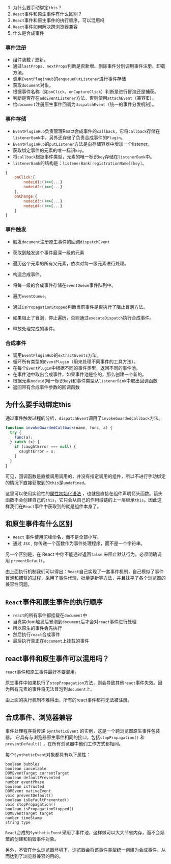 1. 为什么要手动绑定`this`？
2. `React`事件和原生事件有什么区别？
3. `React`事件和原生事件的执行顺序，可以混用吗
4. `React`事件如何解决跨浏览器兼容
5. 什么是合成事件

### 事件注册

- 组件装载 / 更新。
- 通过`lastProps`、`nextProps`判断是否新增、删除事件分别调用事件注册、卸载方法。
- 调用`EventPluginHub`的`enqueuePutListener`进行事件存储
- 获取`document`对象。
- 根据事件名称（如`onClick`、`onCaptureClick`）判断是进行冒泡还是捕获。
- 判断是否存在`addEventListener`方法，否则使用`attachEvent`（兼容IE）。
- 给`document`注册原生事件回调为`dispatchEvent`（统一的事件分发机制）。

### 事件存储

- `EventPluginHub`负责管理React合成事件的`callback`，它将`callback`存储在`listenerBank`中，另外还存储了负责合成事件的`Plugin`。
- `EventPluginHub`的`putListener`方法是向存储容器中增加一个listener。
- 获取绑定事件的元素的唯一标识`key`。
- 将`callback`根据事件类型，元素的唯一标识`key`存储在`listenerBank`中。
- `listenerBank`的结构是：`listenerBank[registrationName][key]`。

```js
{
    onClick:{
        nodeid1:()=>{...}
        nodeid2:()=>{...}
    },
    onChange:{
        nodeid3:()=>{...}
        nodeid4:()=>{...}
    }
}
```

### 事件触发

- 触发`document`注册原生事件的回调`dispatchEvent`

- 获取到触发这个事件最深一级的元素

- 遍历这个元素的所有父元素，依次对每一级元素进行处理。

- 构造合成事件。

- 将每一级的合成事件存储在`eventQueue`事件队列中。

- 遍历`eventQueue`。

- 通过`isPropagationStopped`判断当前事件是否执行了阻止冒泡方法。

- 如果阻止了冒泡，停止遍历，否则通过`executeDispatch`执行合成事件。

- 释放处理完成的事件。

  

### 合成事件

- 调用`EventPluginHub`的`extractEvents`方法。
- 循环所有类型的`EventPlugin`（用来处理不同事件的工具方法）。
- 在每个`EventPlugin`中根据不同的事件类型，返回不同的事件池。
- 在事件池中取出合成事件，如果事件池是空的，那么创建一个新的。
- 根据元素`nodeid`(唯一标识`key`)和事件类型从`listenerBink`中取出回调函数
- 返回带有合成事件参数的回调函数

## 为什么要手动绑定this

通过事件触发过程的分析，`dispatchEvent`调用了`invokeGuardedCallback`方法。

```js
function invokeGuardedCallback(name, func, a) {
  try {
    func(a);
  } catch (x) {
    if (caughtError === null) {
      caughtError = x;
    }
  }
}
```

可见，回调函数是直接调用调用的，并没有指定调用的组件，所以不进行手动绑定的情况下直接获取到的`this`是`undefined`。

这里可以使用实验性的[属性初始化语法](https://babeljs.io/docs/en/babel-plugin-proposal-class-properties) ，也就是直接在组件声明箭头函数。箭头函数不会创建自己的`this`，它只会从自己的作用域链的上一层继承`this`。因此这样我们在`React`事件中获取到的就是组件本身了。

## 和原生事件有什么区别

- `React` 事件使用驼峰命名，而不是全部小写。
- 通过 `JSX` , 你传递一个函数作为事件处理程序，而不是一个字符串。

另一个区别是，在 React 中你不能通过返回`false` 来阻止默认行为。必须明确调用 `preventDefault`。

由上面执行机制我们可以得出：`React`自己实现了一套事件机制，自己模拟了事件冒泡和捕获的过程，采用了事件代理，批量更新等方法，并且抹平了各个浏览器的兼容性问题。

## `React`事件和原生事件的执行顺序

- `react`的所有事件都挂载在`document`中
- 当真实dom触发后冒泡到`document`后才会对`react`事件进行处理
- 所以原生的事件会先执行
- 然后执行`react`合成事件
- 最后执行真正在`document`上挂载的事件

## react事件和原生事件可以混用吗？

`react`事件和原生事件最好不要混用。

原生事件中如果执行了`stopPropagation`方法，则会导致其他`react`事件失效。因为所有元素的事件将无法冒泡到`document`上。

由上面的执行机制不难得出，所有的react事件都将无法被注册。

## 合成事件、浏览器兼容

事件处理程序将传递 `SyntheticEvent` 的实例，这是一个跨浏览器原生事件包装器。 它具有与浏览器原生事件相同的接口，包括`stopPropagation()` 和 `preventDefault()` ，在所有浏览器中他们工作方式都相同。

每个`SyntheticEvent`对象都具有以下属性：

```
boolean bubbles
boolean cancelable
DOMEventTarget currentTarget
boolean defaultPrevented
number eventPhase
boolean isTrusted
DOMEvent nativeEvent
void preventDefault()
boolean isDefaultPrevented()
void stopPropagation()
boolean isPropagationStopped()
DOMEventTarget target
number timeStamp
string type
```

`React`合成的`SyntheticEvent`采用了事件池，这样做可以大大节省内存，而不会频繁的创建和销毁事件对象。

另外，不管在什么浏览器环境下，浏览器会将该事件类型统一创建为合成事件，从而达到了浏览器兼容的目的。